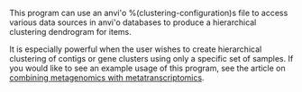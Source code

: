 This program can use an anvi'o %(clustering-configuration)s file to access various data sources in anvi'o databases to produce a hierarchical clustering dendrogram for items.

It is especially powerful when the user wishes to create hierarchical clustering of contigs or gene clusters using only a specific set of samples. If you would like to see an example usage of this program, see the article on [combining metagenomics with metatranscriptomics](https://merenlab.org/2015/06/10/combining-omics-data/).
